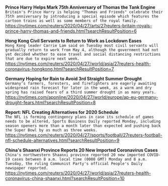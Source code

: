**Prince Harry Helps Mark 75th Anniversary of Thomas the Tank Engine**\
`Britain's Prince Harry is helping "Thomas and Friends" celebrate their 75th anniversary by introducing a special episode which features the cartoon trains as well as some members of the royal family. `\
https://nytimes.com/reuters/2020/04/27/arts/27reuters-britain-royals-prince-harry-thomas-and-friends.html?searchResultPosition=6

**Hong Kong Civil Servants to Return to Work as Lockdown Eases**\
`Hong Kong leader Carrie Lam said on Tuesday most civil servants will gradually return to work from May 4, although the government had not yet decided whether to ease travel and social distancing restrictions that are due to expire next week. `\
https://nytimes.com/reuters/2020/04/27/world/asia/27reuters-health-coronavirus-hongkong.html?searchResultPosition=7

**Germany Hoping for Rain to Avoid 3rd Straight Summer Drought**\
`Germany’s farmers, foresters, and firefighters are eagerly awaiting widespread rain forecast for later in the week, as a warm and dry spring has raised fears of a third summer drought in as many years.`\
https://nytimes.com/aponline/2020/04/27/world/europe/ap-eu-germany-drought-fears.html?searchResultPosition=8

**Report: NFL Creating Alternatives for 2020 Schedule**\
`The NFL is forming contingency plans in case its schedule of games needs to be altered, Sports Business Daily reported Monday, including season openers more than a month later than expected and pushing back the Super Bowl by as much as three weeks.`\
https://nytimes.com/reuters/2020/04/27/sports/football/27reuters-football-nfl-schedule-alternatives.html?searchResultPosition=9

**China's Shaanxi Province Reports 20 New Imported Coronavirus Cases**\
`China's northwestern Shaanxi province reported 20 new imported COVID-19 cases between 8 a.m. local time (0000 GMT) Monday and 8 a.m. Tuesday, the ruling Communist Party's official People's Daily newspaper reported.`\
https://nytimes.com/reuters/2020/04/27/world/asia/27reuters-health-coronavirus-china-shaanxi.html?searchResultPosition=10

